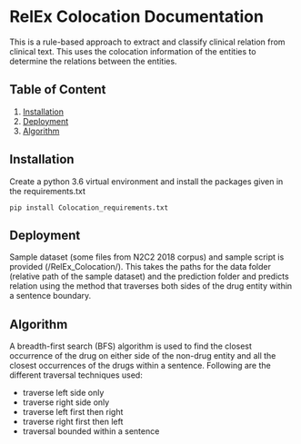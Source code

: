 # RelEx Colocation Documentation
This is a rule-based approach to extract and classify clinical relation from clinical text. This uses the colocation information of the entities to determine the relations between the entities.

## Table of Content
1.  [Installation](#installation)
2.  [Deployment](#deployment)
3.  [Algorithm](#algorithm)

## Installation

Create a python 3.6 virtual environment and install the packages given in the requirements.txt

```
pip install Colocation_requirements.txt
```
## Deployment

Sample dataset (some files from N2C2 2018 corpus) and sample script is provided (/RelEx_Colocation/). This takes the paths for the data folder (relative path of the sample dataset) and the prediction folder and predicts relation using the method that traverses both sides of the drug entity within a sentence boundary.

## Algorithm

A breadth-first search (BFS) algorithm is used to find the closest occurrence of the drug on either side of the non-drug entity and all the closest occurrences of the drugs within a sentence. 
Following are the different traversal techniques used: 
- traverse left side only 
- traverse right side only
- traverse left first then right 
- traverse right first then left
- traversal bounded within a sentence
